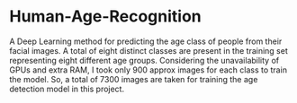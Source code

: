 # Human-Age-Recognition

A Deep Learning method for predicting the age class of people from their facial images.
A total of eight distinct classes are present in the training set representing eight different age groups. Considering the unavailability of GPUs and extra RAM, I took only 900 approx images for each class to train the model. So, a total of 7300 images are taken for training the age detection model in this project.
